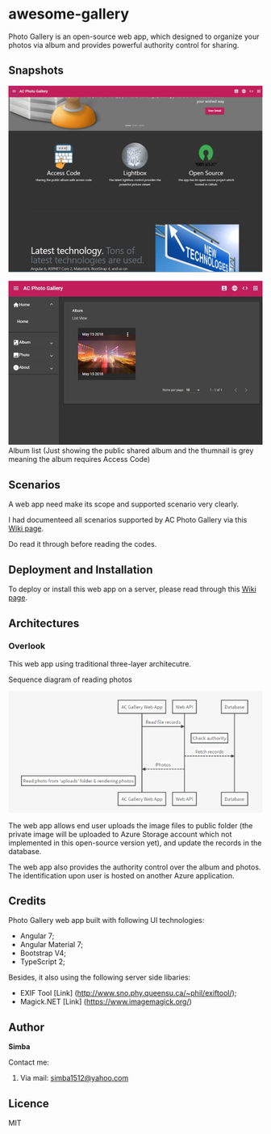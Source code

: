 # awesome-gallery
Photo Gallery is an open-source web app, which designed to organize your photos via album and provides powerful authority control for sharing.

## Snapshots
![Initial page](https://github.com/simba999/awesome-gallery/blob/master/docs/images/indexpage.JPG)


![Album List](https://github.com/simba999/awesome-gallery/blob/master/docs/images/AlbumPage.JPG)
Album list (Just showing the public shared album and the thumnail is grey meaning the album requires Access Code)


## Scenarios
A web app need make its scope and supported scenario very clearly.

I had documenteed all scenarios supported by AC Photo Gallery via this [Wiki page](https://github.com/simba999/awesome-gallery/wiki/Scenarios-Definition).

Do read it through before reading the codes.


## Deployment and Installation
To deploy or install this web app on a server, please read through this [Wiki page](https://github.com/simba999/awesome-gallery/wiki/Installation-and-Deployment).


## Architectures

### Overlook
This web app using traditional three-layer architecutre.

Sequence diagram of reading photos
 
![Squence Dialgram](https://github.com/simba999/awesome-gallery/blob/master/SequenceDrm.PNG)

The web app allows end user uploads the image files to public folder (the private image will be uploaded to Azure Storage account which not implemented in this open-source version yet), and update the records in the database.

The web app also provides the authority control over the album and photos. The identification upon user is hosted on another Azure application.

## Credits
Photo Gallery web app built with following UI technologies:
- Angular 7;
- Angular Material 7;
- Bootstrap V4;
- TypeScript 2;


Besides, it also using the following server side libaries:
- EXIF Tool [Link] (http://www.sno.phy.queensu.ca/~phil/exiftool/);
- Magick.NET [Link] (https://www.imagemagick.org/)


## Author
**Simba**

Contact me:

1. Via mail: simba1512@yahoo.com

## Licence
MIT
